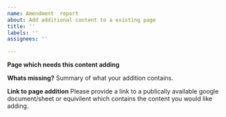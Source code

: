 ```yaml
---
name: Amendment  report
about: Add additional content to a existing page
title: ''
labels: ''
assignees: ''

---
```


**Page which needs this content adding**


**Whats missing?**
Summary of what your addition contains.

**Link to page addition**
Please provide a link to a publically available google document/sheet or equivilent which contains the content you would like adding.
